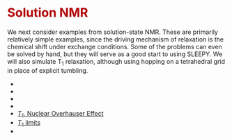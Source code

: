 # <font color="#B00000">Solution NMR</font>

We next consider examples from solution-state NMR. These are primarily relatively simple examples, since the driving mechanism of relaxation is the chemical shift under exchange conditions. Some of the problems can even be solved by hand, but they will serve as a good start to using SLEEPY. We will also simulate T$_1$ relaxation, although using hopping on a tetrahedral grid in place of explicit tumbling.

- [](Chapter2/Ch2_exchange1D.ipynb)
- [](Chapter2/Ch2_EXSY.ipynb)
- [](Chapter2/Ch2_BMRD.ipynb)
- [](Chapter2/Ch2_CEST.ipynb)
- [$T_1$, Nuclear Overhauser Effect](Chapter2/Ch2_T1_NOE.ipynb)
- [$T_1$ limits](Chapter2/Ch2_T1_limits.ipynb)
- [](Chapter2/Ch2_TROSY.ipynb)